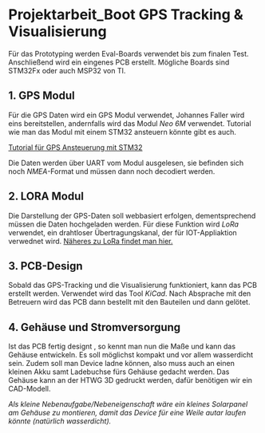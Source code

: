 # **Projektarbeit_Boot GPS Tracking & Visualisierung**

Für das Prototyping werden Eval-Boards verwendet bis zum finalen Test. Anschließend wird ein eingenes PCB erstellt. Mögliche Boards sind STM32Fx oder auch MSP32 von TI.
## 1. GPS Modul

Für die GPS Daten wird ein GPS Modul verwendet, Johannes Faller wird eins bereitstellen, andernfalls wird das Modul _Neo 6M_ verwendet. Tutorial wie man das Modul mit einem STM32 ansteuern könnte gibt es auch.

[Tutorial für GPS Ansteuerung mit STM32](https://controllerstech.com/gps-neo-6m-with-stm32/)

Die Daten werden über UART vom Modul ausgelesen, sie befinden sich noch _NMEA_-Format und müssen dann noch decodiert werden.

## 2. LORA Modul

Die Darstellung der GPS-Daten soll webbasiert erfolgen, dementsprechend müssen die Daten hochgeladen werden. Für diese Funktion wird _LoRa_ verwendet, ein drahtloser Übertragungskanal, der für IOT-Appliaktion verwednet wird.
[Näheres zu LoRa findet man hier.](https://www.thethingsnetwork.org/docs/lorawan/what-is-lorawan/)

## 3. PCB-Design

Sobald das GPS-Tracking und die Visualisierung funktioniert, kann das PCB erstellt werden. Verwendet wird das Tool _KiCad_. Nach Absprache mit den Betreuern wird das PCB dann bestellt mit den Bauteilen und dann gelötet. 

## 4. Gehäuse und Stromversorgung

Ist das PCB fertig designt , so kennt man nun die Maße und kann das Gehäuse entwickeln. Es soll möglichst kompakt und vor allem wasserdicht sein. Zudem soll man Device ladne können, also muss auch an einen kleinen Akku samt Ladebuchse fürs Gehäuse gedacht werden.
Das Gehäuse kann an der HTWG 3D gedruckt werden, dafür benötigen wir ein CAD-Modell.

_Als kleine Nebenaufgabe/Nebeneigenschaft wäre ein kleines Solarpanel am Gehäuse zu montieren, damit das Device für eine Weile autar laufen könnte (natürlich wasserdicht)._


